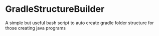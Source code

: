 # GradleStructureBuilder
A simple but useful bash script to auto create gradle folder structure for those creating java programs

